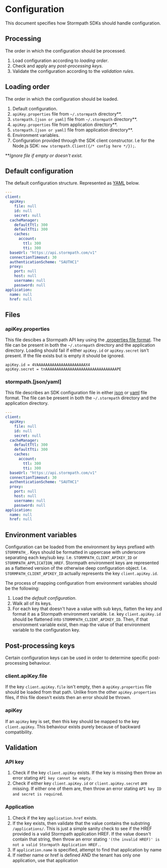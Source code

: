 # Configuration

This document specifies how Stormpath SDKs should handle configuration.

## Processing

The order in which the configuration should be processed.

1. Load configuration according to *loading order*.
2. Check and apply any *post-processing keys*.
3. Validate the configuration according to the *validation rules*.

## Loading order

The order in which the configuration should be loaded.

1. Default configuration.
2. `apiKey.properties` file from `~/.stormpath` directory**.
3. `stormpath.[json or yaml]` file from `~/.stormpath` directory**.
4. `apiKey.properties` file from application directory**.
5. `stormpath.[json or yaml]` file from application directory**.
6. Environment variables.
7. Configuration provided through the SDK client constructor. I.e for the Node.js SDK: `new stormpath.Client({/* config here */});`.

***Ignore file if empty or doesn't exist.*


## Default configuration

The default configuration structure. Represented as [YAML](https://en.wikipedia.org/wiki/YAML) below.

```yaml
---
client:
  apiKey:
    file: null
    id: null
    secret: null
  cacheManager:
    defaultTtl: 300
    defaultTti: 300
    caches:
      account:
        ttl: 300
        tti: 300
  baseUrl: "https://api.stormpath.com/v1"
  connectionTimeout: 30
  authenticationScheme: "SAUTHC1"
  proxy:
    port: null
    host: null
    username: null
    password: null
application:
  name: null
  href: null
```

## Files

### apiKey.properties

This file descibes a Stormpath API key using the [.properties file format](https://en.wikipedia.org/wiki/.properties).
The file can be present in both the `~/.stormpath` directory and the application directory.
Loading should fail if either `apiKey.id` or `apiKey.secret` isn't present.
If the file exists but is empty it should be ignored.

```
apiKey.id = 4VAAAAAAAAAAAAAAAAAAAAAAX4
apiKey.secret = tnAAAAAAAAAAAAAAAAAAAAAAAAAAAAAAAAPE
```

### stormpath.[json/yaml]

This file describes an SDK configuration file in either [json](https://en.wikipedia.org/wiki/JSON) or [yaml](https://en.wikipedia.org/wiki/YAML) file format.
The file can be present in both the `~/.stormpath` directory and the application directory.

```yaml
---
client:
  apiKey:
    file: null
    id: null
    secret: null
  cacheManager:
    defaultTtl: 300
    defaultTti: 300
    caches:
      account:
        ttl: 300
        tti: 300
  baseUrl: "https://api.stormpath.com/v1"
  connectionTimeout: 30
  authenticationScheme: "SAUTHC1"
  proxy:
    port: null
    host: null
    username: null
    password: null
application:
  name: null
  href: null
```

## Environment variables

Configuration can be loaded from the environment by keys prefixed with `STORMPATH_`.
Keys should be formatted in uppercase with underscore separating each key/sub key. I.e. `STORMPATH_CLIENT_APIKEY_ID` or `STORMPATH_APPLICATION_HREF`.
Stormpath environment keys are represented as a flattened version of the otherwise deep configuration object. I.e. `STORMPATH_CLIENT_APIKEY_ID` actually represents the key `client.apiKey.id`.

The process of mapping configuration from environment variables should be the following:

1. Load the *default configuration*.
2. Walk all of its keys.
3. For each key that doesn't have a value with sub keys, flatten the key and format it as a Stormpath environment variable. I.e. key `client.apiKey.id` should be flattened into `STORMPATH_CLIENT_APIKEY_ID`. Then, if that environment variable exist, then map the value of that environment variable to the configuration key.

## Post-processing keys

Certain configuration keys can be used in order to determine specific post-processing behaviour.

### client.apiKey.file

If the key `client.apiKey.file` isn't empty, then a `apiKey.properties` file should be loaded from that path.
Unlike from the other `apiKey.properties` files, if this file doesn't exists then an error should be thrown.

### apiKey

If an `apiKey` key is set, then this key should be mapped to the key `client.apiKey`. This behaviour exists purely because of backward compatibility.

## Validation

### API key

1. Check if the key `client.apiKey` exists. If the key is missing then throw an error stating `API key cannot be empty`.
2. Check if either key `client.apiKey.id` or `client.apiKey.secret` are missing. If either one of them are, then throw an error stating `API key ID and secret is required`.

### Application

1. Check if the key `application.href` exists.
2. If the key exists, then validate that the value contains the substring `/applications/`. This is just a simple sanity check to see if the HREF provided is a valid Stormpath application HREF. If the value doesn't contain that string, then throw an error stating `'(the invalid HREF)' is not a valid Stormpath Application HREF.`.
3. If `application.name` is specified, attempt to find that application by name
4. If niether name or href is defined AND the tenant has only one application, use that application
